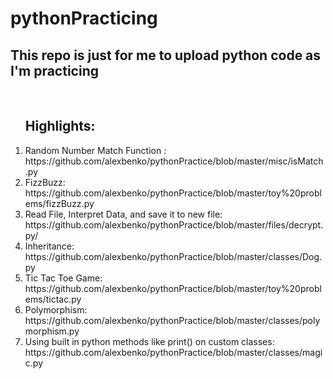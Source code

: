 # pythonPracticing
<h2>This repo is just for me to upload python code as I'm practicing </h2>
<br/>

<ol> 
  <h2>Highlights:</h2>
  <li> Random Number Match Function : https://github.com/alexbenko/pythonPractice/blob/master/misc/isMatch.py</li>
  <li>FizzBuzz: https://github.com/alexbenko/pythonPractice/blob/master/toy%20problems/fizzBuzz.py</li>
  <li>Read File, Interpret Data, and save it to new file: https://github.com/alexbenko/pythonPractice/blob/master/files/decrypt.py/<li>
  Inheritance: https://github.com/alexbenko/pythonPractice/blob/master/classes/Dog.py
  <li>Tic Tac Toe Game: https://github.com/alexbenko/pythonPractice/blob/master/toy%20problems/tictac.py</li>
  <li>Polymorphism: https://github.com/alexbenko/pythonPractice/blob/master/classes/polymorphism.py</li>
  <li>Using built in python methods like print() on custom classes: https://github.com/alexbenko/pythonPractice/blob/master/classes/magic.py</li>
</ol>

